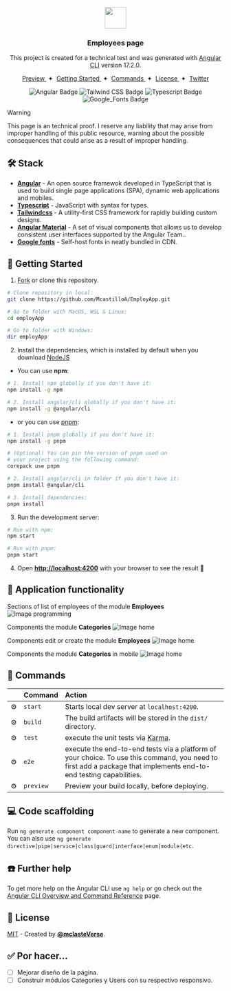 <div align="center">
<img src="src/favicon.ico" height="50px" width="auto" />

### Employees page

This project is created for a technical test and was generated with [Angular CLI](https://github.com/angular/angular-cli) version 17.2.0.

</div>

<div align="center">
    <a href="#" target="_blank">
        Preview
    </a>
    <span>&nbsp;✦&nbsp;</span>
    <a href="#-getting-started">
        Getting Started
    </a>
    <span>&nbsp;✦&nbsp;</span>
    <a href="#-commands">
        Commands
    </a>
    <span>&nbsp;✦&nbsp;</span>
    <a href="#-license">
        License
    </a>
    <span>&nbsp;✦&nbsp;</span>
    <a href="https://twitter.com/MiguelA66750525" target="_blank">
        Twitter
    </a>
</div>

<p></p>

<div align="center">

![Angular Badge](https://img.shields.io/badge/Angular-c3002f?logo=angular&logoColor=fff&style=flat)
![Tailwind CSS Badge](https://img.shields.io/badge/Tailwind%20CSS-06B6D4?logo=tailwindcss&logoColor=fff&style=flat)
![Typescript Badge](https://img.shields.io/badge/TypeScript-3178c6?logo=typescript&logoColor=fff&style=flat)
![Google_Fonts Badge](https://img.shields.io/badge/Google_Fonts-ea4335?logo=google&logoColor=fff&style=flat)

</div>

> [!WARNING]
> This page is an technical proof. I reserve any liability that may arise from improper handling of this public resource, warning about the possible consequences that could arise as a result of improper handling.

## 🛠️ Stack

- [**Angular**](https://angular.io) - An open source framewok developed in TypeScript that is used to build single page applications (SPA), dynamic web applications and mobiles.
- [**Typescript**](https://www.typescriptlang.org) - JavaScript with syntax for types.
- [**Tailwindcss**](https://tailwindcss.com) - A utility-first CSS framework for rapidly building custom designs.
- [**Angular Material**](https://material.angular.io) - A set of visual components that allows us to develop consistent user interfaces supported by the Angular Team..
- [**Google fonts**](https://fonts.google.com) - Self-host fonts in neatly bundled in CDN.

## 🚀 Getting Started

1. [Fork](https://github.com/McastilloA/EmployApp/fork) or clone this repository.

```bash
# Clone repository in local:
git clone https://github.com/McastilloA/EmployApp.git

# Go to folder with MacOS, WSL & Linux:
cd employApp

# Go to folder with Windows:
dir employApp
```

2. Install the dependencies, which is installed by default when you download [NodeJS](https://nodejs.org/en)

- You can use **npm**:

<!-- ```bash
# Install bun for MacOS, WSL & Linux:
curl -fsSL https://bun.sh/install | bash

# Install bun for Windows:
powershell -c "iwr bun.sh/install.ps1|iex"

# Install with bun:
bun install
``` -->

```bash
# 1. Install npm globally if you don't have it:
npm install -g npm

# 2. Install angular/cli globally if you don't have it:
npm install -g @angular/cli
```

- or you can use [pnpm](https://pnpm.io):

```bash
# 1. Install pnpm globally if you don't have it:
npm install -g pnpm

# (Optional) You can pin the version of pnpm used on
# your project using the following command:
corepack use pnpm

# 2. Install angular/cli in folder if you don't have it:
pnpm install @angular/cli

# 3. Install dependencies:
pnpm install
```

3. Run the development server:

```bash
# Run with npm:
npm start

# Run with pnpm:
pnpm start
```

4. Open [**http://localhost:4200**](http://localhost:4200/) with your browser to see the result 🚀

<!-- ### 🤝 Contributing
<a href="https://github.com/McastilloA/sportsBetting/graphs/contributors">
  <img src="https://contrib.rocks/image?repo=midudev/esland-web" />
</a> -->

## 🤩 Application functionality 

Sections of list of employees of the module **Employees**
![Image programming](src/assets/resources/employees.png)

Components the module **Categories**
![Image home](src/assets/resources/categories.png)

Components edit or create the module **Employees**
![Image home](src/assets/resources/employee-cre-upd.png)

Components the module **Categories** in mobile
![Image home](src/assets/resources/mobile.png)

## 🫡 Commands

|     | Command   | Action                                                                                                                                                            |
| :-- | :-------- | :---------------------------------------------------------------------------------------------------------------------------------------------------------------- |
| ⚙️  | `start`   | Starts local dev server at `localhost:4200`.                                                                                                                      |
| ⚙️  | `build`   | The build artifacts will be stored in the `dist/` directory.                                                                                                      |
| ⚙️  | `test`    | execute the unit tests via [Karma](https://karma-runner.github.io).                                                                                               |
| ⚙️  | `e2e`     | execute the end-to-end tests via a platform of your choice. To use this command, you need to first add a package that implements end-to-end testing capabilities. |
| ⚙️  | `preview` | Preview your build locally, before deploying.                                                                                                                     |

## 💻 Code scaffolding

Run `ng generate component component-name` to generate a new component. You can also use `ng generate directive|pipe|service|class|guard|interface|enum|module|etc`.

## ☎️ Further help

To get more help on the Angular CLI use `ng help` or go check out the [Angular CLI Overview and Command Reference](https://angular.io/cli) page.

## 🔑 License

[MIT](#) - Created by [**@mclasteVerse**](https://github.com/McastilloA).

## ✅ Por hacer...

- [ ] Mejorar diseño de la página.
- [ ] Construir módulos Categories y Users con su respectivo responsivo.
